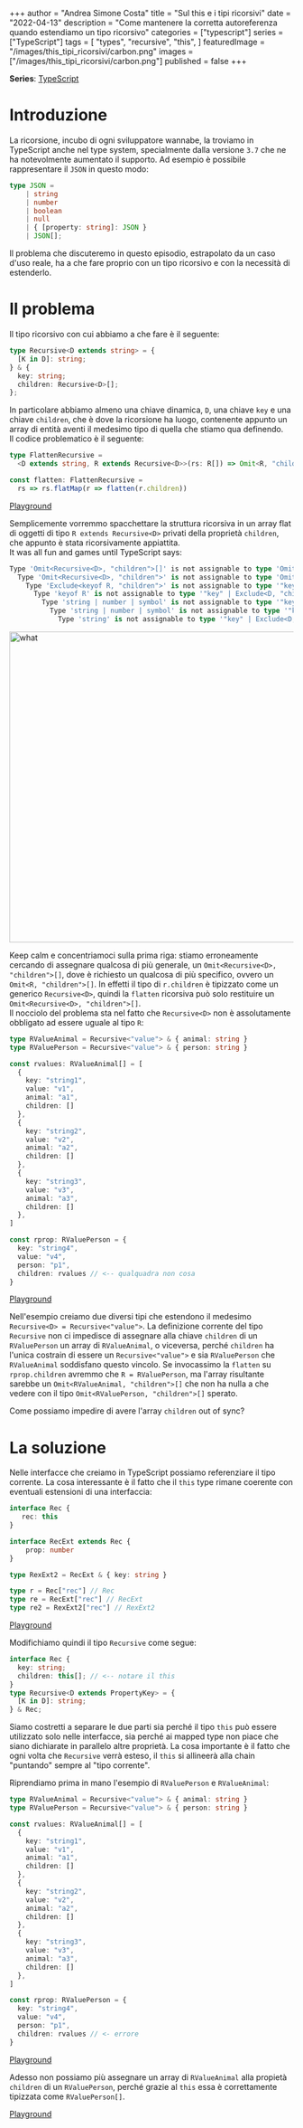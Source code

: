 +++
author = "Andrea Simone Costa"
title = "Sul this e i tipi ricorsivi"
date = "2022-04-13"
description = "Come mantenere la corretta autoreferenza quando estendiamo un tipo ricorsivo"
categories = ["typescript"]
series = ["TypeScript"]
tags = [
    "types",
    "recursive",
    "this",
]
featuredImage = "/images/this_tipi_ricorsivi/carbon.png"
images = ["/images/this_tipi_ricorsivi/carbon.png"]
published = false
+++

__Series__: [TypeScript](/it/series/typescript/)

# Introduzione

La ricorsione, incubo di ogni sviluppatore wannabe, la troviamo in TypeScript anche nel type system, specialmente dalla versione `3.7` che ne ha notevolmente aumentato il supporto. Ad esempio è possibile rappresentare il `JSON` in questo modo:

```ts
type JSON =
    | string
    | number
    | boolean
    | null
    | { [property: string]: JSON }
    | JSON[];
```

Il problema che discuteremo in questo episodio, estrapolato da un caso d'uso reale, ha a che fare proprio con un tipo ricorsivo e con la necessità di estenderlo.

# Il problema

Il tipo ricorsivo con cui abbiamo a che fare è il seguente:

```ts
type Recursive<D extends string> = {
  [K in D]: string;
} & {
  key: string;
  children: Recursive<D>[];
};
```

In particolare abbiamo almeno una chiave dinamica, `D`, una chiave `key` e una chiave `children`, che è dove la ricorsione ha luogo, contenente appunto un array di entità aventi il medesimo tipo di quella che stiamo qua definendo.\
Il codice problematico è il seguente:

```ts
type FlattenRecursive = 
  <D extends string, R extends Recursive<D>>(rs: R[]) => Omit<R, "children">[] 

const flatten: FlattenRecursive =
  rs => rs.flatMap(r => flatten(r.children))
```

[Playground](https://www.typescriptlang.org/play?target=99&jsx=0#code/C4TwDgpgBAShDGBXATgZwJYDcIB4AiUEAHsBAHYAmqUqwy6ZA5gHxQC8UA3gFBRQDaAaSgMoeALoAuGnQaMA3NwC+UAGRdeUANYQQ02vSaK+8ABboANhWTlpcJGiy48zfuMVLF3UJCgAxCwBDYFIyexQMbHYoTXxCEnIqGUNGABpYeNCk8MdsfGZmAAo0OzcASnZWAHkAW3RgHBh0gCIzS2tyZtdxGO54AHsyWigAMyCQ239x0JzI6A5NNEqoNAA6MeCAWUCwYuWNibJi1barGzIysu4gA)

Semplicemente vorremmo spacchettare la struttura ricorsiva in un array flat di oggetti di tipo `R extends Recursive<D>` privati della proprietà `children`, che appunto è stata ricorsivamente appiattita.\
It was all fun and games until TypeScript says:

```ts
Type 'Omit<Recursive<D>, "children">[]' is not assignable to type 'Omit<R, "children">[]'.
  Type 'Omit<Recursive<D>, "children">' is not assignable to type 'Omit<R, "children">'.
    Type 'Exclude<keyof R, "children">' is not assignable to type '"key" | Exclude<D, "children">'.
      Type 'keyof R' is not assignable to type '"key" | Exclude<D, "children">'.
        Type 'string | number | symbol' is not assignable to type '"key" | Exclude<D, "children">'.
          Type 'string | number | symbol' is not assignable to type '"key" | Exclude<D, "children">'.
            Type 'string' is not assignable to type '"key" | Exclude<D, "children">'.
```

<img src="/images/this_tipi_ricorsivi/what.jpeg" width="550" style="display: block;margin-left: auto;margin-right: auto;" alt="what"/>

Keep calm e concentriamoci sulla prima riga: stiamo erroneamente cercando di assegnare qualcosa di più generale, un `Omit<Recursive<D>, "children">[]`, dove è richiesto un qualcosa di più specifico, ovvero un `Omit<R, "children">[]`. In effetti il tipo di `r.children` è tipizzato come un generico `Recursive<D>`, quindi la `flatten` ricorsiva può solo restituire un `Omit<Recursive<D>, "children">[]`.\
Il nocciolo del problema sta nel fatto che `Recursive<D>` non è assolutamente obbligato ad essere uguale al tipo `R`:

```ts
type RValueAnimal = Recursive<"value"> & { animal: string }
type RValuePerson = Recursive<"value"> & { person: string }

const rvalues: RValueAnimal[] = [
  {
    key: "string1",
    value: "v1",
    animal: "a1",
    children: []
  },
  {
    key: "string2",
    value: "v2",
    animal: "a2",
    children: []
  },
  {
    key: "string3",
    value: "v3",
    animal: "a3",
    children: []
  },
]

const rprop: RValuePerson = {
  key: "string4",
  value: "v4",
  person: "p1",
  children: rvalues // <-- qualquadra non cosa
}
```

[Playground](https://www.typescriptlang.org/play?target=99&jsx=0&ssl=6&ssc=3&pln=2&pc=1&ts=next#code/C4TwDgpgBAShDGBXATgZwJYDcIB4AiUEAHsBAHYAmqUqwy6ZA5gHxQC8UA3gFBRQDaAaSgMoeALoAuGnQaMA3NwC+UAGRdeUANYQQ02vSaK+8ABboANhWTlpcJGiy48zfuMVLF3bqEiwAagCGFogQAIJk6AC2weywCCgY2DgARJjBoSms6pxQgZExFvqyTFBKPuDQMEEhEAAKEGgA9mRx9olOqem1WWpcUJDNZMWGjGXe8C20UMjdoah2NaER0cFucfyaPHx8OnpQKQZyAIwpADSafHMQ0mmnFzt5BcG3gfeXUGaW1rYC4ppKB4aR57W5HJgAJnOH2ut0wUKBfHyqyKB0CCI+XysNmGfwBQO2O1BB3BjAAzNDHrCDpgKYinijXnTMeZsb83PjuP9uJMyNNkGBkE0wIsMvVGqgWnFCcTDiVGAAWSlQalpJVAwaS3EpMDvEysn642Zi1DKIA)

Nell'esempio creiamo due diversi tipi che estendono il medesimo `Recursive<D> = Recursive<"value">`. La definizione corrente del tipo `Recursive` non ci impedisce di assegnare alla chiave `children` di un `RValuePerson` un array di `RValueAnimal`, o viceversa, perché `children` ha l'unica costrain di essere un `Recursive<"value">` e sia `RValuePerson` che `RValueAnimal` soddisfano questo vincolo. Se invocassimo la `flatten` su `rprop.children` avremmo che `R = RValuePerson`, ma l'array risultante sarebbe un `Omit<RValueAnimal, "children">[]` che non ha nulla a che vedere con il tipo `Omit<RValuePerson, "children">[]` sperato.

Come possiamo impedire di avere l'array `children` out of sync?

# La soluzione

Nelle interfacce che creiamo in TypeScript possiamo referenziare il tipo corrente. La cosa interessante è il fatto che il `this` type rimane coerente con eventuali estensioni di una interfaccia:

```ts
interface Rec {
   rec: this
}

interface RecExt extends Rec {
    prop: number
}

type RexExt2 = RecExt & { key: string }

type r = Rec["rec"] // Rec
type re = RecExt["rec"] // RecExt
type re2 = RexExt2["rec"] // RexExt2
```

[Playground](https://www.typescriptlang.org/play?target=99&jsx=0&ts=4.7.0-dev.20220408#code/JYOwLgpgTgZghgYwgAgEoQcg3gKGfqDALmTAAtgBnHAXxx1ElkRXQQFEAPMZCbiEABNKaDNjz5kABygB7KSRABXALYAjaLXpgAnlNZ8uYAEzIAvKI7dkAMmzIA1hB0lKYKKADmyOjl37kKHNLAG0AIkIEMIBdZAB6OMs-PRRCYLYjcMiY+MSM7mSAwlMLdE4jYyyMHITRcu5jIA)

Modifichiamo quindi il tipo `Recursive` come segue:

```ts
interface Rec {
  key: string;
  children: this[]; // <-- notare il this
}
type Recursive<D extends PropertyKey> = {
  [K in D]: string;
} & Rec;
```

Siamo costretti a separare le due parti sia perché il tipo `this` può essere utilizzato solo nelle interfacce, sia perché ai mapped type non piace che siano dichiarate in parallelo altre proprietà. La cosa importante è il fatto che ogni volta che `Recursive` verrà esteso, il `this` si allineerà alla chain "puntando" sempre al "tipo corrente".

Riprendiamo prima in mano l'esempio di `RValuePerson` e `RValueAnimal`:

```ts
type RValueAnimal = Recursive<"value"> & { animal: string }
type RValuePerson = Recursive<"value"> & { person: string }

const rvalues: RValueAnimal[] = [
  {
    key: "string1",
    value: "v1",
    animal: "a1",
    children: []
  },
  {
    key: "string2",
    value: "v2",
    animal: "a2",
    children: []
  },
  {
    key: "string3",
    value: "v3",
    animal: "a3",
    children: []
  },
]

const rprop: RValuePerson = {
  key: "string4",
  value: "v4",
  person: "p1",
  children: rvalues // <- errore
}
```

[Playground](https://www.typescriptlang.org/play?target=99&jsx=0#code/JYOwLgpgTgZghgYwgAgEoQcg3gKGcgawgE8AuZAZzClAHMBuPZBAC2ABsATKCEcsNhQDaAXUYBfHGGIAHFOgQBXKBWAA3CAB4AIsggAPSCE4VkABSgB7OVGkBpEgD5kAXmxMhd5KGTaR5KhoQBhxxZAAyNAxGKVl5ADU4dkUIAEEQYABbJNcopRV1LQAiNSSUoudIrGQ4DOz2AOo6ZElpOTRE5IgzaApLEFyFZVUNTRKyiAqI7GQbPr5KJuCWnBwEfqpkKFKuinJUTpT0rKTRXKEmXHx8IjJkIsC6AEYigBomfB2U8hKX9+uanUkj84H8Psw2FweAtRExxP93ADbj9HsEAExvcFfCA-NQYhH4WonBr3OD48GsDjcXjkWH4eGXcHI+6o2gAZkxAOxuI5BMBxJBvIpkOpMJEcPe4rWGzAWxkVhk+0O3V6-VyV0IJBRS1oABZOchufc1PqEXN+j8ZGD8JSoTSttiKKEcEA)

Adesso non possiamo più assegnare un array di `RValueAnimal` alla propietà `children` di un `RValuePerson`, perché grazie al `this` essa è correttamente tipizzata come `RValuePerson[]`.



[Playground](https://www.typescriptlang.org/play?target=99&jsx=0#code/JYOwLgpgTgZghgYwgAgEoQcg3gKGcgawgE8AuZAZzClAHMBuPZBAC2ABsATKCEcsNhQDaAXUYBfHGGIAHFOgQBXKBWAA3CAB4AIsggAPSCE4VkABSgB7OVGkBpEgD5kAXmxMhd5KGTaR5KhoQBhxxZAAyNAxGKVkUADF2ODAjBWVVDVdkJh09Q14TSmo6ABo0PKNCtJV1LW1HRwAKFXJUUQBKV2cAeQBbYDBNVDKAIlYObl4Rx1FsnARLECpkGCSU3nJE5NSMdNqsphUu5BUAOlXkgFk4GWbji-WQZtPxrh4QdvacIA)
